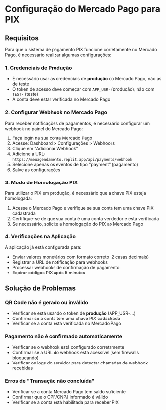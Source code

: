 # Configuração do Mercado Pago para PIX

## Requisitos
Para que o sistema de pagamento PIX funcione corretamente no Mercado Pago, é necessário realizar algumas configurações:

### 1. Credenciais de Produção
- É necessário usar as credenciais de **produção** do Mercado Pago, não as de teste
- O token de acesso deve começar com `APP_USR-` (produção), não com `TEST-` (teste)
- A conta deve estar verificada no Mercado Pago

### 2. Configurar Webhook no Mercado Pago
Para receber notificações de pagamentos, é necessário configurar um webhook no painel do Mercado Pago:

1. Faça login na sua conta Mercado Pago
2. Acesse: Dashboard > Configurações > Webhooks
3. Clique em "Adicionar Webhook"
4. Adicione a URL: `https://meuagendamento.replit.app/api/payments/webhook`
5. Selecione apenas os eventos de tipo "payment" (pagamento)
6. Salve as configurações

### 3. Modo de Homologação PIX
Para utilizar o PIX em produção, é necessário que a chave PIX esteja homologada:

1. Acesse o Mercado Pago e verifique se sua conta tem uma chave PIX cadastrada
2. Certifique-se de que sua conta é uma conta vendedor e está verificada
3. Se necessário, solicite a homologação do PIX ao Mercado Pago

### 4. Verificações na Aplicação
A aplicação já está configurada para:

- Enviar valores monetários com formato correto (2 casas decimais)
- Registrar a URL de notificação para webhooks
- Processar webhooks de confirmação de pagamento
- Expirar códigos PIX após 5 minutos

## Solução de Problemas

### QR Code não é gerado ou inválido
- Verificar se está usando o token de **produção** (APP_USR-...)
- Confirmar se a conta tem uma chave PIX cadastrada
- Verificar se a conta está verificada no Mercado Pago

### Pagamento não é confirmado automaticamente
- Verificar se o webhook está configurado corretamente
- Confirmar se a URL do webhook está acessível (sem firewalls bloqueando)
- Verificar os logs do servidor para detectar chamadas de webhook recebidas

### Erros de "Transação não concluída"
- Verificar se a conta Mercado Pago tem saldo suficiente
- Confirmar que o CPF/CNPJ informado é válido
- Verificar se a conta está habilitada para receber PIX